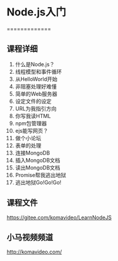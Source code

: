 # Node.js入门
=============

## 课程详细

1. 什么是Node.js？
2. 线程模型和事件循环
3. 从HelloWorld开始
4. 非阻塞处理好难懂
5. 简单的Web服务器
6. 设定文件的设定
7. URL为我指引方向
8. 你写我读HTML
9. npm包管理器
10. ejs能写网页？
11. 做个小论坛
12. 表单的处理
13. 连接MongoDB
14. 插入MongoDB文档
15. 读出MongoDB文档
16. Promise帮我逃出地狱
17. 逃出地狱Go!Go!Go!

## 课程文件

https://gitee.com/komavideo/LearnNodeJS

## 小马视频频道

http://komavideo.com/
